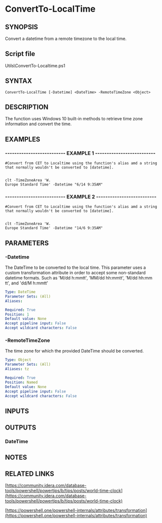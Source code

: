 # ConvertTo-LocalTime

## SYNOPSIS
Convert a datetime from a remote timezone to the local time.

## Script file
Utils\ConvertTo-Localtime.ps1

## SYNTAX

```
ConvertTo-LocalTime [-Datetime] <DateTime> -RemoteTimeZone <Object>
```

## DESCRIPTION
The function uses Windows 10 built-in methods to retrieve time zone information and convert the time.

## EXAMPLES

### -------------------------- EXAMPLE 1 --------------------------
```
#Convert from CET to Localtime using the function's alias amd a string that normally wouldn't be converted to [datetime].


clt -TimeZoneArea 'W.
Europe Standard Time' -Datetime "6/14 9:35AM"
```
### -------------------------- EXAMPLE 2 --------------------------
```
#Convert from CET to Localtime using the function's alias amd a string that normally wouldn't be converted to [datetime].


clt -TimeZoneArea 'W.
Europe Standard Time' -Datetime "14/6 9:35AM"
```
## PARAMETERS

### -Datetime
The DateTime to be converted to the local time.
This parameter uses a custom transformation attribute in order to accept some non-standard datetime formats.
Such as 'M/dd h:mmtt', 'MM/dd hh:mmtt', 'M/dd hh:mm tt', and 'dd/M h:mmtt'

```yaml
Type: DateTime
Parameter Sets: (All)
Aliases: 

Required: True
Position: 1
Default value: None
Accept pipeline input: False
Accept wildcard characters: False
```

### -RemoteTimeZone
The time zone for which the provided DateTime should be converted.

```yaml
Type: Object
Parameter Sets: (All)
Aliases: tz

Required: True
Position: Named
Default value: None
Accept pipeline input: False
Accept wildcard characters: False
```

## INPUTS

## OUTPUTS

### DateTime

## NOTES

## RELATED LINKS

[https://community.idera.com/database-tools/powershell/powertips/b/tips/posts/world-time-clock](https://community.idera.com/database-tools/powershell/powertips/b/tips/posts/world-time-clock)

[https://powershell.one/powershell-internals/attributes/transformation](https://powershell.one/powershell-internals/attributes/transformation)





